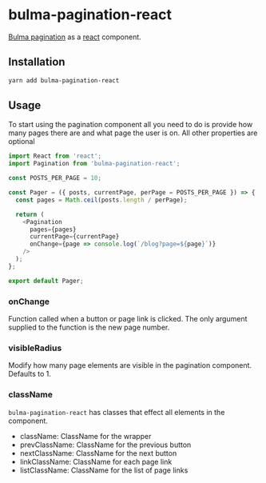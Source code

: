 # bulma-pagination-react

[Bulma pagination](https://bulma.io/) as a [react](https://reactjs.org/) component.

## Installation

```sh
yarn add bulma-pagination-react
```

## Usage

To start using the pagination component all you need to do is provide how many pages there are and what page the user is on. All other properties are optional

```js
import React from 'react';
import Pagination from 'bulma-pagination-react';

const POSTS_PER_PAGE = 10;

const Pager = ({ posts, currentPage, perPage = POSTS_PER_PAGE }) => {
  const pages = Math.ceil(posts.length / perPage);

  return (
    <Pagination
      pages={pages}
      currentPage={currentPage}
      onChange={page => console.log(`/blog?page=${page}`)}
    />
  );
};

export default Pager;
```

### onChange

Function called when a button or page link is clicked. The only argument supplied to the function is the new page number.

### visibleRadius

Modify how many page elements are visible in the pagination component. Defaults to 1.

### className

`bulma-pagination-react` has classes that effect all elements in the component.

- className: ClassName for the wrapper
- prevClassName: ClassName for the previous button
- nextClassName: ClassName for the next button
- linkClassName: ClassName for each page link
- listClassName: ClassName for the list of page links
